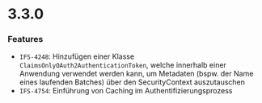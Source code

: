 # 3.3.0

### Features
- `IFS-4248`: Hinzufügen einer Klasse `ClaimsOnlyOAuth2AuthenticationToken`, welche innerhalb einer Anwendung verwendet werden kann, um Metadaten (bspw. der Name eines laufenden Batches) über den SecurityContext auszutauschen
- `IFS-4754`: Einführung von Caching im Authentifizierungsprozess
